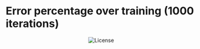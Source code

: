 
# Error percentage over training (1000 iterations)
<p align="center">
  <img alt="License" src="./imgs/error_history">
</p>